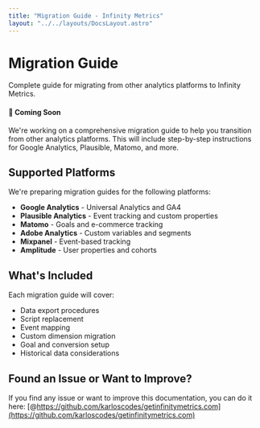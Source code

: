 ```yaml
---
title: "Migration Guide - Infinity Metrics"
layout: "../../layouts/DocsLayout.astro"
---
```


# Migration Guide

Complete guide for migrating from other analytics platforms to Infinity Metrics.

<div class="note">
<h4>🚧 Coming Soon</h4>
<p>We're working on a comprehensive migration guide to help you transition from other analytics platforms. This will include step-by-step instructions for Google Analytics, Plausible, Matomo, and more.</p>
</div>

## Supported Platforms

We're preparing migration guides for the following platforms:

- **Google Analytics** - Universal Analytics and GA4
- **Plausible Analytics** - Event tracking and custom properties
- **Matomo** - Goals and e-commerce tracking
- **Adobe Analytics** - Custom variables and segments
- **Mixpanel** - Event-based tracking
- **Amplitude** - User properties and cohorts

## What's Included

Each migration guide will cover:

- Data export procedures
- Script replacement
- Event mapping
- Custom dimension migration
- Goal and conversion setup
- Historical data considerations

## Found an Issue or Want to Improve?

If you find any issue or want to improve this documentation, you can do it here: [@https://github.com/karloscodes/getinfinitymetrics.com](https://github.com/karloscodes/getinfinitymetrics.com)
